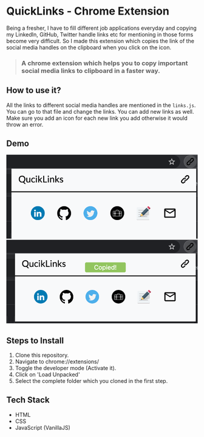 # QuickLinks - Chrome Extension

Being a fresher, I have to fill different job applications everyday and copying my LinkedIn, GitHub, Twitter handle links etc for mentioning in those forms become very difficult. So I made this extension which copies the link of the social media handles on the clipboard when you click on the icon.


> ### A chrome extension which helps you to copy important social media links to clipboard in a **faster way**.

## How to use it?

All the links to different social media handles are mentioned in the ```links.js```. You can go to that file and change the links. You can add new links as well. Make sure you add an icon for each new link you add otherwise it would throw an error.

## Demo
![Demo Photo](./demoQuickLink.png)
![Demo Photo](./demo2.png)



## Steps to Install
1. Clone this repository.
2. Navigate to chrome://extensions/
3. Toggle the developer mode (Activate it).
4. Click on 'Load Unpacked'
5. Select the complete folder which you cloned in the first step.

## Tech Stack
- HTML
- CSS
- JavaScript (VanillaJS)
